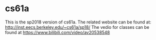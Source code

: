 # cs61a
This is the sp2018 version of cs61a.
The related website can be found at:
http://inst.eecs.berkeley.edu/~cs61a/sp18/
The vedio for classes can be found at https://www.bilibili.com/video/av20538548

